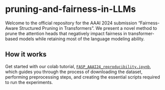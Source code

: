 # pruning-and-fairness-in-LLMs
Welcome to the official repository for the AAAI 2024 submission “Fairness-Aware Structured Pruning in Transformers”. We present a novel method to prune the attention heads that negatively impact fairness in transformer-based models while retaining most of the language modeling ability.

## How it works
Get started with our colab tutorial, [`FASP_AAAI24_reproducibility.ipynb`](https://colab.research.google.com/drive/1aRs867Y7rAuBLj8bc9Rwm-paKiHFac8F?authuser=1), which guides you through the process of downloading the dataset, performing preprocessing steps, and creating the essential scripts required to run the experiments. 


